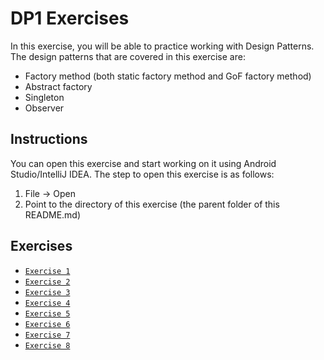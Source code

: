 # DP1 Exercises
In this exercise, you will be able to practice working with Design Patterns. The design patterns that are covered in this exercise are: 

* Factory method (both static factory method and GoF factory method)
* Abstract factory
* Singleton
* Observer

## Instructions

You can open this exercise and start working on it using Android Studio/IntelliJ IDEA. The step to open this exercise is as follows:
1. File -> Open 
2. Point to the directory of this exercise (the parent folder of this README.md)


## Exercises

* [`Exercise 1`](src/ch/epfl/sweng/dp1/ex1/README.md)
* [`Exercise 2`](src/ch/epfl/sweng/dp1/ex2/README.md)
* [`Exercise 3`](src/ch/epfl/sweng/dp1/ex3/README.md)
* [`Exercise 4`](src/ch/epfl/sweng/dp1/ex4/README.md)
* [`Exercise 5`](src/ch/epfl/sweng/dp1/ex5/README.md)
* [`Exercise 6`](src/ch/epfl/sweng/dp1/ex6/README.md)
* [`Exercise 7`](src/ch/epfl/sweng/dp1/ex7/README.md)
* [`Exercise 8`](src/ch/epfl/sweng/dp1/ex8/README.md)
